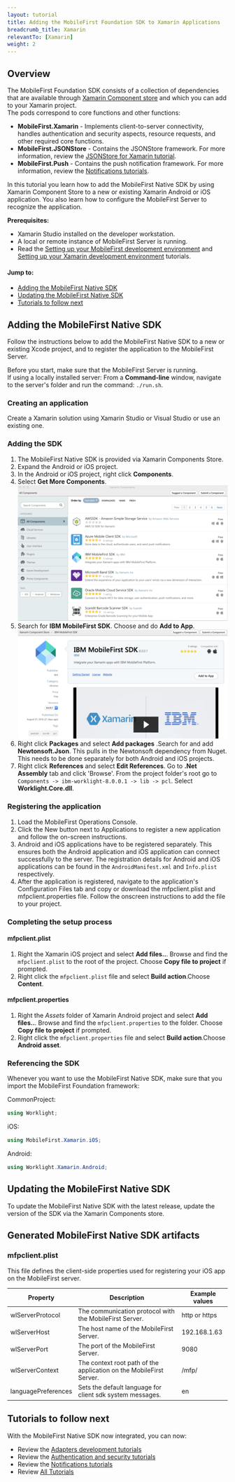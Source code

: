 ```yaml
---
layout: tutorial
title: Adding the MobileFirst Foundation SDK to Xamarin Applications
breadcrumb_title: Xamarin
relevantTo: [Xamarin]
weight: 2
---
```

<!-- NLS_CHARSET=UTF-8 -->
## Overview
The MobileFirst Foundation SDK consists of a collection of dependencies that are available through [Xamarin Component store](https://components.xamarin.com/) and which you can add to your Xamarin project.  
The pods correspond to core functions and other functions:

* **MobileFirst.Xamarin** - Implements client-to-server connectivity, handles authentication and security aspects, resource requests, and other required core functions.
* **MobileFirst.JSONStore** - Contains the JSONStore framework. For more information, review the [JSONStore for Xamarin tutorial](../../using-the-mfpf-sdk/jsonstore/xamarin/).
* **MobileFirst.Push** - Contains the push notification framework. For more information, review the [Notifications tutorials](../../notifications/).

In this tutorial you learn how to add the MobileFirst Native SDK by using Xamarin Component Store to a new or existing Xamarin Android or iOS application. You also learn how to configure the MobileFirst Server to recognize the application.

**Prerequisites:**

- Xamarin Studio installed on the developer workstation.  
- A local or remote instance of MobileFirst Server is running.
- Read the [Setting up your MobileFirst development environment](../../setting-up-your-development-environment/mobilefirst-development-environment) and [Setting up your Xamarin development environment](../../setting-up-your-development-environment/xamarin-development-environment) tutorials.

#### Jump to:

- [Adding the MobileFirst Native SDK](#adding-the-mobilefirst-native-sdk)
- [Updating the MobileFirst Native SDK](#updating-the-mobilefirst-native-sdk)
- [Tutorials to follow next](#tutorials-to-follow-next)

## Adding the MobileFirst Native SDK
Follow the instructions below to add the MobileFirst Native SDK to a new or existing Xcode project, and to register the application to the MobileFirst Server.

Before you start, make sure that the MobileFirst Server is running.  
If using a locally installed server: From a **Command-line** window, navigate to the server's folder and run the command: `./run.sh`.

### Creating an application
Create a Xamarin solution using Xamarin Studio or Visual Studio or use an existing one.

### Adding the SDK

1. The MobileFirst Native SDK is provided via Xamarin Components Store.
2. Expand the Android or iOS project.
3. In the Android or iOS project, right click **Components**.
4. Select **Get More Components**. ![Add-XamarinSDK-tosolution-search](Add-Xamarin-tosolution.png)
5. Search for **IBM MobileFirst SDK**. Choose and do **Add to App**.
![Add-XamarinSDK-tosolution](Add-XamarinSDK-toApp.png)
6. Right click **Packages** and select **Add packages** .Search for and add **Newtonsoft.Json**. This pulls in the Newtonsoft dependency from Nuget. This needs to be done separately for both Android and iOS projects.
7. Right click **References** and select **Edit References**. Go to **.Net Assembly** tab and click 'Browse'. From the project folder's root go to `Components -> ibm-worklight-8.0.0.1 -> lib -> pcl`. Select **Worklight.Core.dll**.

### Registering the application

1. Load the MobileFirst Operations Console.
2. Click the New button next to Applications to register a new application and follow the on-screen instructions.
3. Android and iOS applications have to be registered separately. This ensures both the Android application and iOS application can connect successfully to the server. The registration details for Android and iOS applications can be found in the `AndroidManifest.xml` and `Info.plist` respectively.
3. After the application is registered, navigate to the application's Configuration Files tab and copy or download the mfpclient.plist and mfpclient.properties file. Follow the onscreen instructions to add the file to your project.

### Completing the setup process

#### mfpclient.plist
1. Right the Xamarin iOS project and select **Add files..**. Browse and find the `mfpclient.plist` to the root of the project. Choose **Copy file to project** if prompted.
2. Right click the `mfpclient.plist` file and select **Build action**.Choose **Content**.

#### mfpclient.properties

1. Right the *Assets* folder of Xamarin Android project and select **Add files..**. Browse and find the `mfpclient.properties` to the folder. Choose **Copy file to project** if prompted.
2. Right click the `mfpclient.properties` file and select **Build action**.Choose **Android asset**.



### Referencing the SDK

Whenever you want to use the MobileFirst Native SDK, make sure that you import the MobileFirst Foundation framework:

CommonProject:

```csharp
using Worklight;
```

iOS:

```csharp
using MobileFirst.Xamarin.iOS;
```

Android:

```csharp
using Worklight.Xamarin.Android;
```

## Updating the MobileFirst Native SDK
To update the MobileFirst Native SDK with the latest release, update the version of the SDK via the Xamarin Components store.

## Generated MobileFirst Native SDK artifacts

### mfpclient.plist

This file defines the client-side properties used for registering your iOS app on the MobileFirst server.

| Property            | Description                                                         | Example values |
|---------------------|---------------------------------------------------------------------|----------------|
| wlServerProtocol    | The communication protocol with the MobileFirst Server.             | http or https  |
| wlServerHost        | The host name of the MobileFirst Server.                            | 192.168.1.63   |
| wlServerPort        | The port of the MobileFirst Server.                                 | 9080           |
| wlServerContext     | The context root path of the application on the MobileFirst Server. | /mfp/          |
| languagePreferences | Sets the default language for client sdk system messages.           | en             |

## Tutorials to follow next
With the MobileFirst Native SDK now integrated, you can now:

- Review the [Adapters development tutorials](../../adapters/)
- Review the [Authentication and security tutorials](../../authentication-and-security/)
- Review the [Notifications tutorials](../../notifications/)
- Review [All Tutorials](../../all-tutorials)
